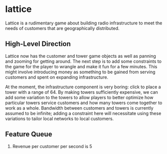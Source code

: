 # lattice

Lattice is a rudimentary game about building radio infrastructure to meet the needs of customers that are geographically distributed.

## High-Level Direction

Lattice now has the customer and tower game objects as well as panning and zooming for getting around. The next step is to add some constraints to the game for the player to wrangle and make it fun for a few minutes. This might involve introducing money as something to be gained from serving customers and spent on expanding infrastructure.

At the moment, the infrastructure component is very boring: click to place a tower with a range of 64. By making towers sufficiently expensive, we can add some variation to the towers to allow players to better optimize how particular towers service customers and how many towers come together to work as a whole. Bandwidth between customers and towers is currently assumed to be infinite; adding a constraint here will necessitate using these variations to tailor local networks to local customers.

## Feature Queue

1. Revenue per customer per second is 5
